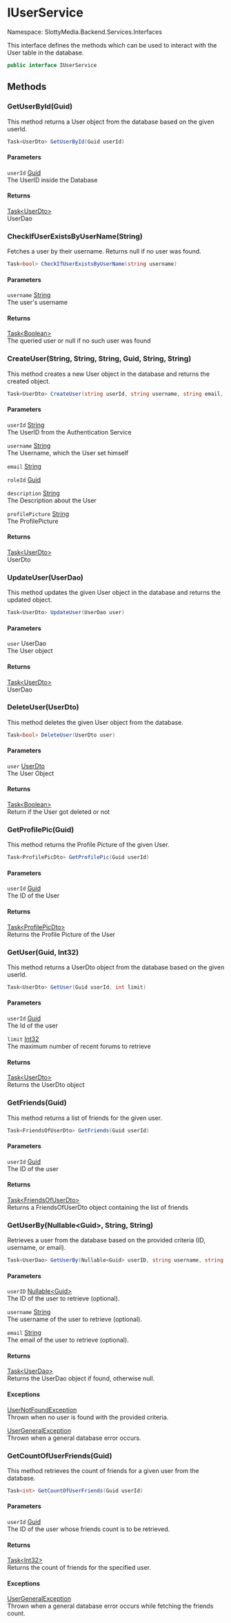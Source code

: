 # IUserService

Namespace: SlottyMedia.Backend.Services.Interfaces

This interface defines the methods which can be used to interact with the User table in the database.

```csharp
public interface IUserService
```

## Methods

### **GetUserById(Guid)**

This method returns a User object from the database based on the given userId.

```csharp
Task<UserDto> GetUserById(Guid userId)
```

#### Parameters

`userId` [Guid](https://docs.microsoft.com/en-us/dotnet/api/system.guid)<br>
The UserID inside the Database

#### Returns

[Task&lt;UserDto&gt;](https://docs.microsoft.com/en-us/dotnet/api/system.threading.tasks.task-1)<br>
UserDao

### **CheckIfUserExistsByUserName(String)**

Fetches a user by their username. Returns null if no user was found.

```csharp
Task<bool> CheckIfUserExistsByUserName(string username)
```

#### Parameters

`username` [String](https://docs.microsoft.com/en-us/dotnet/api/system.string)<br>
The user's username

#### Returns

[Task&lt;Boolean&gt;](https://docs.microsoft.com/en-us/dotnet/api/system.threading.tasks.task-1)<br>
The queried user or null if no such user was found

### **CreateUser(String, String, String, Guid, String, String)**

This method creates a new User object in the database and returns the created object.

```csharp
Task<UserDto> CreateUser(string userId, string username, string email, Guid roleId, string description, string profilePicture)
```

#### Parameters

`userId` [String](https://docs.microsoft.com/en-us/dotnet/api/system.string)<br>
The UserID from the Authentication Service

`username` [String](https://docs.microsoft.com/en-us/dotnet/api/system.string)<br>
The Username, which the User set himself

`email` [String](https://docs.microsoft.com/en-us/dotnet/api/system.string)<br>

`roleId` [Guid](https://docs.microsoft.com/en-us/dotnet/api/system.guid)<br>

`description` [String](https://docs.microsoft.com/en-us/dotnet/api/system.string)<br>
The Description about the User

`profilePicture` [String](https://docs.microsoft.com/en-us/dotnet/api/system.string)<br>
The ProfilePicture

#### Returns

[Task&lt;UserDto&gt;](https://docs.microsoft.com/en-us/dotnet/api/system.threading.tasks.task-1)<br>
UserDto

### **UpdateUser(UserDao)**

This method updates the given User object in the database and returns the updated object.

```csharp
Task<UserDto> UpdateUser(UserDao user)
```

#### Parameters

`user` UserDao<br>
The User object

#### Returns

[Task&lt;UserDto&gt;](https://docs.microsoft.com/en-us/dotnet/api/system.threading.tasks.task-1)<br>
UserDao

### **DeleteUser(UserDto)**

This method deletes the given User object from the database.

```csharp
Task<bool> DeleteUser(UserDto user)
```

#### Parameters

`user` [UserDto](./slottymedia.backend.dtos.userdto.md)<br>
The User Object

#### Returns

[Task&lt;Boolean&gt;](https://docs.microsoft.com/en-us/dotnet/api/system.threading.tasks.task-1)<br>
Return if the User got deleted or not

### **GetProfilePic(Guid)**

This method returns the Profile Picture of the given User.

```csharp
Task<ProfilePicDto> GetProfilePic(Guid userId)
```

#### Parameters

`userId` [Guid](https://docs.microsoft.com/en-us/dotnet/api/system.guid)<br>
The ID of the User

#### Returns

[Task&lt;ProfilePicDto&gt;](https://docs.microsoft.com/en-us/dotnet/api/system.threading.tasks.task-1)<br>
Returns the Profile Picture of the User

### **GetUser(Guid, Int32)**

This method returns a UserDto object from the database based on the given userId.

```csharp
Task<UserDto> GetUser(Guid userId, int limit)
```

#### Parameters

`userId` [Guid](https://docs.microsoft.com/en-us/dotnet/api/system.guid)<br>
The Id of the user

`limit` [Int32](https://docs.microsoft.com/en-us/dotnet/api/system.int32)<br>
The maximum number of recent forums to retrieve

#### Returns

[Task&lt;UserDto&gt;](https://docs.microsoft.com/en-us/dotnet/api/system.threading.tasks.task-1)<br>
Returns the UserDto object

### **GetFriends(Guid)**

This method returns a list of friends for the given user.

```csharp
Task<FriendsOfUserDto> GetFriends(Guid userId)
```

#### Parameters

`userId` [Guid](https://docs.microsoft.com/en-us/dotnet/api/system.guid)<br>
The ID of the user

#### Returns

[Task&lt;FriendsOfUserDto&gt;](https://docs.microsoft.com/en-us/dotnet/api/system.threading.tasks.task-1)<br>
Returns a FriendsOfUserDto object containing the list of friends

### **GetUserBy(Nullable&lt;Guid&gt;, String, String)**

Retrieves a user from the database based on the provided criteria (ID, username, or email).

```csharp
Task<UserDao> GetUserBy(Nullable<Guid> userID, string username, string email)
```

#### Parameters

`userID` [Nullable&lt;Guid&gt;](https://docs.microsoft.com/en-us/dotnet/api/system.nullable-1)<br>
The ID of the user to retrieve (optional).

`username` [String](https://docs.microsoft.com/en-us/dotnet/api/system.string)<br>
The username of the user to retrieve (optional).

`email` [String](https://docs.microsoft.com/en-us/dotnet/api/system.string)<br>
The email of the user to retrieve (optional).

#### Returns

[Task&lt;UserDao&gt;](https://docs.microsoft.com/en-us/dotnet/api/system.threading.tasks.task-1)<br>
Returns the UserDao object if found, otherwise null.

#### Exceptions

[UserNotFoundException](./slottymedia.backend.exceptions.services.userexceptions.usernotfoundexception.md)<br>
Thrown when no user is found with the provided criteria.

[UserGeneralException](./slottymedia.backend.exceptions.services.userexceptions.usergeneralexception.md)<br>
Thrown when a general database error occurs.

### **GetCountOfUserFriends(Guid)**

This method retrieves the count of friends for a given user from the database.

```csharp
Task<int> GetCountOfUserFriends(Guid userId)
```

#### Parameters

`userId` [Guid](https://docs.microsoft.com/en-us/dotnet/api/system.guid)<br>
The ID of the user whose friends count is to be retrieved.

#### Returns

[Task&lt;Int32&gt;](https://docs.microsoft.com/en-us/dotnet/api/system.threading.tasks.task-1)<br>
Returns the count of friends for the specified user.

#### Exceptions

[UserGeneralException](./slottymedia.backend.exceptions.services.userexceptions.usergeneralexception.md)<br>
Thrown when a general database error occurs while fetching the friends count.
